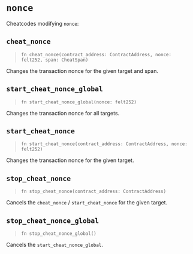 # `nonce`

Cheatcodes modifying `nonce`:

## `cheat_nonce`
> `fn cheat_nonce(contract_address: ContractAddress, nonce: felt252, span: CheatSpan)`

Changes the transaction nonce for the given target and span.

## `start_cheat_nonce_global`
> `fn start_cheat_nonce_global(nonce: felt252)`

Changes the transaction nonce for all targets.

## `start_cheat_nonce`
> `fn start_cheat_nonce(contract_address: ContractAddress, nonce: felt252)`

Changes the transaction nonce for the given target.

## `stop_cheat_nonce`
> `fn stop_cheat_nonce(contract_address: ContractAddress)`

Cancels the `cheat_nonce` / `start_cheat_nonce` for the given target.

## `stop_cheat_nonce_global`
> `fn stop_cheat_nonce_global()`

Cancels the `start_cheat_nonce_global`.
